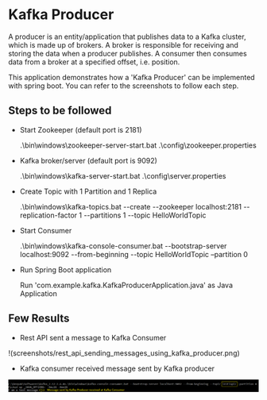 # Kafka Producer

A producer is an entity/application that publishes data to a Kafka cluster, which is made up of brokers. A broker is responsible for receiving and storing the data when a producer publishes. A consumer then consumes data from a broker at a specified offset, i.e. position.

This application demonstrates how a 'Kafka Producer' can be implemented with spring boot. You can refer to the screenshots to follow each step.

## Steps to be followed

* Start Zookeeper (default port is 2181)

	.\bin\windows\zookeeper-server-start.bat .\config\zookeeper.properties


* Kafka broker/server (default port is 9092)

	.\bin\windows\kafka-server-start.bat .\config\server.properties


* Create Topic with 1 Partition and 1 Replica

	.\bin\windows\kafka-topics.bat --create --zookeeper localhost:2181 --replication-factor 1 --partitions 1 --topic HelloWorldTopic


* Start Consumer

	.\bin\windows\kafka-console-consumer.bat --bootstrap-server localhost:9092 --from-beginning --topic HelloWorldTopic –partition 0

* Run Spring Boot application

	Run 'com.example.kafka.KafkaProducerApplication.java' as Java Application

## Few Results

- Rest API sent a message to Kafka Consumer

!(screenshots/rest_api_sending_messages_using_kafka_producer.png)

- Kafka consumer received message sent by Kafka producer

![Image Sample](screenshots/kafka_consumer_cli_received_message_sent_by_producer.png)

